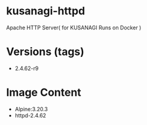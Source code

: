 # kusanagi-httpd

Apache HTTP Server( for KUSANAGI Runs on Docker )

# Versions (tags)

- 2.4.62-r9

# Image Content

- Alpine:3.20.3
- httpd-2.4.62

